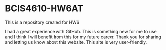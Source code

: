 # BCIS4610-HW6AT
This is a repository created for HW6

I had a great experience with GitHub. This is something new for me to use and I think I will benefit from this for my future career.
Thank you for sharing and letting us know about this website.
This site is very user-friendly.


